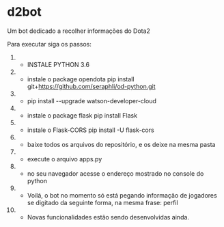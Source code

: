 # d2bot
Um bot dedicado a recolher informações do Dota2

Para executar siga os passos:

1. - INSTALE PYTHON 3.6 
2. - instale o package opendota pip install git+https://github.com/seraphli/od-python.git
3. - pip install --upgrade watson-developer-cloud
4. - instale o package flask pip install Flask
5. - instale o Flask-CORS pip install -U flask-cors
6. - baixe todos os arquivos do repositório, e os deixe na mesma pasta
7. - execute o arquivo apps.py
8. - no seu navegador acesse o endereço mostrado no console do python
9. - Voilá, o bot no momento só está pegando informação de jogadores se digitado da seguinte forma, na mesma frase: perfil <id do jogador>
10. - Novas funcionalidades estão sendo desenvolvidas ainda.
